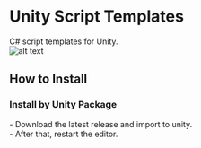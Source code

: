 # Unity Script Templates
 C# script templates for Unity.
 <br>
![alt text](https://user-images.githubusercontent.com/63048825/205839802-d1befcb1-fa22-4ee9-a552-0d73c1cef2a2.png  "Logo Title Text 1")
<h2>How to Install</h2>

<h3>Install by Unity Package</h3>
- Download the latest release and import to unity.
<br>
- After that, restart the editor.
<br>


